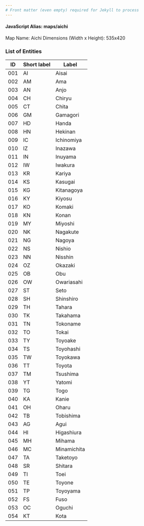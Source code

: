 ```yaml
---
# Front matter (even empty) required for Jekyll to process
---
```


#### JavaScript Alias: maps/aichi

Map Name: Aichi
Dimensions (Width x Height): 535x420





### List of Entities

ID | Short label | Label
---|---|---|
001|AI|Aisai
002|AM|Ama
003|AN|Anjo
004|CH|Chiryu
005|CT|Chita
006|GM|Gamagori
007|HD|Handa
008|HN|Hekinan
009|IC|Ichinomiya
010|IZ|Inazawa
011|IN|Inuyama
012|IW|Iwakura
013|KR|Kariya
014|KS|Kasugai
015|KG|Kitanagoya
016|KY|Kiyosu
017|KO|Komaki
018|KN|Konan
019|MY|Miyoshi
020|NK|Nagakute
021|NG|Nagoya
022|NS|Nishio
023|NN|Nisshin
024|OZ|Okazaki
025|OB|Obu
026|OW|Owariasahi
027|ST|Seto
028|SH|Shinshiro
029|TH|Tahara
030|TK|Takahama
031|TN|Tokoname
032|TO|Tokai
033|TY|Toyoake
034|TS|Toyohashi
035|TW|Toyokawa
036|TT|Toyota
037|TM|Tsushima
038|YT|Yatomi
039|TG|Togo
040|KA|Kanie
041|OH|Oharu
042|TB|Tobishima
043|AG|Agui
044|HI|Higashiura
045|MH|Mihama
046|MC|Minamichita
047|TA|Taketoyo
048|SR|Shitara
049|TI|Toei
050|TE|Toyone
051|TP|Toyoyama
052|FS|Fuso
053|OC|Oguchi
054|KT|Kota
